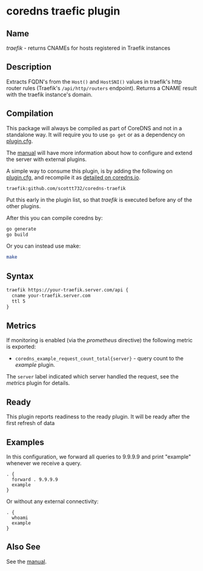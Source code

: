 # coredns traefic plugin

## Name

*traefik* - returns CNAMEs for hosts registered in Traefik instances

## Description

Extracts FQDN's from the `Host()` and `HostSNI()` values in traefik's http router rules (Traefik's `/api/http/routers` endpoint). Returns a CNAME result with the traefik instance's domain.

## Compilation

This package will always be compiled as part of CoreDNS and not in a standalone way. It will require you to use `go get` or as a dependency on [plugin.cfg](https://github.com/coredns/coredns/blob/master/plugin.cfg).

The [manual](https://coredns.io/manual/toc/#what-is-coredns) will have more information about how to configure and extend the server with external plugins.

A simple way to consume this plugin, is by adding the following on [plugin.cfg](https://github.com/coredns/coredns/blob/master/plugin.cfg), and recompile it as [detailed on coredns.io](https://coredns.io/2017/07/25/compile-time-enabling-or-disabling-plugins/#build-with-compile-time-configuration-file).

~~~
traefik:github.com/scottt732/coredns-traefik
~~~

Put this early in the plugin list, so that *traefik* is executed before any of the other plugins.

After this you can compile coredns by:

``` sh
go generate
go build
```

Or you can instead use make:

``` sh
make
```

## Syntax

~~~ txt
traefik https://your-traefik.server.com/api {
  cname your-traefik.server.com
  ttl 5
}
~~~

## Metrics

If monitoring is enabled (via the *prometheus* directive) the following metric is exported:

* `coredns_example_request_count_total{server}` - query count to the *example* plugin.

The `server` label indicated which server handled the request, see the *metrics* plugin for details.

## Ready

This plugin reports readiness to the ready plugin. It will be ready after the first refresh of data

## Examples

In this configuration, we forward all queries to 9.9.9.9 and print "example" whenever we receive
a query.

~~~ corefile
. {
  forward . 9.9.9.9
  example
}
~~~

Or without any external connectivity:

~~~ corefile
. {
  whoami
  example
}
~~~

## Also See

See the [manual](https://coredns.io/manual).
